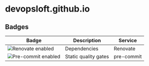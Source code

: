 # devopsloft.github.io

## Badges

| Badge | Description | Service |
| --- | --- | --- |
| ![Renovate enabled][1] | Dependencies | Renovate |
| ![Pre-commit enabled][2] | Static quality gates |  pre-commit |

[1]: https://img.shields.io/badge/renovate-enabled-brightgreen.svg?style=flat-square"
[2]: https://img.shields.io/badge/pre--commit-enabled-brightgreen?logo=pre-commit&logoColor=white
